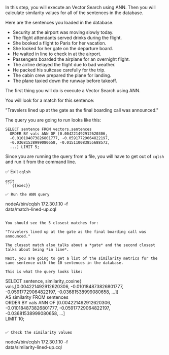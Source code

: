 In this step, you will execute an Vector Search using ANN.
Then you will calculate similarity values for all of the sentences in the database.

Here are the sentences you loaded in the database.

- Security at the airport was moving slowly today.  
- The flight attendants served drinks during the flight.  
- She booked a flight to Paris for her vacation.  
- She looked for her gate on the departure board.  
- He waited in line to check in at the airport.  
- Passengers boarded the airplane for an overnight flight.  
- The airline delayed the flight due to bad weather.  
- He packed his suitcase carefully for the trip.  
- The cabin crew prepared the plane for landing.  
- The plane taxied down the runway before takeoff.  

The first thing you will do is execute a Vector Search using ANN.

You will look for a match for this sentence:  

"Travelers lined up at the gate as the final boarding call was announced."

The query you are going to run looks like this:

```
SELECT sentence FROM vectors.sentences  
  ORDER BY vals ANN OF [0.004221492912620306,  
  -0.010184873826801777, -0.05917729064822197,  
  -0.03681538999080658, -0.015110083855688572,  
  ...] LIMIT 5;

```

Since you are running the query from a file, you will have to get out of `cqlsh` and run it from the command line.

✅ Exit `cqlsh`
```
exit
```{{exec}}

✅ Run the ANN query
```
nodeA/bin/cqlsh 172.30.1.10 -f \
  data/match-lined-up.cql
```{{exec}}

You should see the 5 closest matches for:

"Travelers lined up at the gate as the final boarding call was announced."

The closest match also talks about a *gate* and the second closest talks about being *in line*.

Next, you are going to get a list of the similarity metrics for the same sentence with the 10 sentences in the database.

This is what the query looks like:

```
SELECT 
  sentence, similarity_cosine(  
     vals,[0.004221492912620306, -0.010184873826801777,  
    -0.05917729064822197, -0.03681538999080658, ...])  
  AS similarity FROM sentences  
  ORDER BY vals ANN OF [0.004221492912620306,  
    -0.010184873826801777, -0.05917729064822197,  
    -0.03681538999080658, ...]  
  LIMIT 10; 
```

✅ Check the similarity values
```
nodeA/bin/cqlsh 172.30.1.10 -f \
  data/similarity-lined-up.cql
```{{exec}}